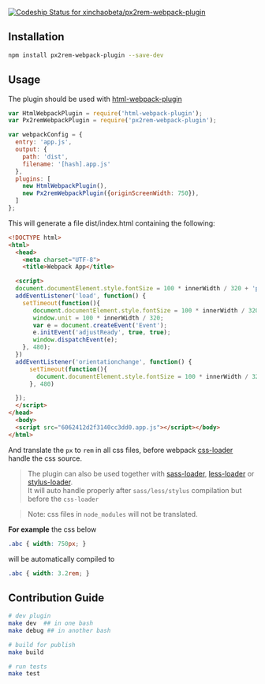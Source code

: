 [ ![Codeship Status for xinchaobeta/px2rem-webpack-plugin](https://codeship.com/projects/97fa7040-00c2-0134-74ce-4a275b923e46/status?branch=master)](https://codeship.com/projects/153298)

## Installation

``` bash
npm install px2rem-webpack-plugin --save-dev
```

## Usage

The plugin should be used with [html-webpack-plugin](https://github.com/ampedandwired/html-webpack-plugin)
``` javascript
var HtmlWebpackPlugin = require('html-webpack-plugin');
var Px2remWebpackPlugin = require('px2rem-webpack-plugin');

var webpackConfig = {
  entry: 'app.js',
  output: {
    path: 'dist',
    filename: '[hash].app.js'
  },
  plugins: [
    new HtmlWebpackPlugin(),
    new Px2remWebpackPlugin({originScreenWidth: 750}),
  ]
};
```

This will generate a file dist/index.html containing the following:

``` html
<!DOCTYPE html>
<html>
  <head>
    <meta charset="UTF-8">
    <title>Webpack App</title>

  <script>
  document.documentElement.style.fontSize = 100 * innerWidth / 320 + 'px'
  addEventListener('load', function() {
    setTimeout(function(){
       document.documentElement.style.fontSize = 100 * innerWidth / 320 + 'px'
       window.unit = 100 * innerWidth / 320;
       var e = document.createEvent('Event');
       e.initEvent('adjustReady', true, true);
       window.dispatchEvent(e);
    }, 480);
  })
  addEventListener('orientationchange', function() {
      setTimeout(function(){
        document.documentElement.style.fontSize = 100 * innerWidth / 320 + 'px'
      }, 480)

  });
  </script>
</head>
  <body>
  <script src="6062412d2f3140cc3dd0.app.js"></script></body>
</html>
```

And translate the `px` to `rem` in all css files, before webpack [css-loader](https://github.com/webpack/css-loader) handle the css source.
> The plugin can also be used together with [sass-loader](https://github.com/jtangelder/sass-loader), [less-loader](https://github.com/webpack/less-loader) or [stylus-loader](https://github.com/shama/stylus-loader).
<br>It will auto handle properly after `sass/less/stylus` compilation but before the `css-loader`

> Note: css files in `node_modules` will not be translated.

**For example** the css below

``` css
.abc { width: 750px; }
```
will be automatically compiled to
``` css
.abc { width: 3.2rem; }
```



## Contribution Guide

``` bash
# dev plugin
make dev  ## in one bash
make debug ## in another bash

# build for publish
make build

# run tests
make test
```

